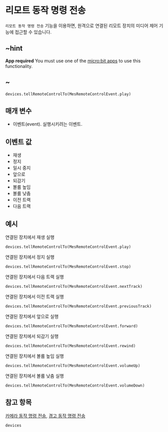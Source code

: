 # 리모트 동작 명령 전송

`리모트 동작 명령 전송` 기능을 이용하면, 원격으로 연결된 리모트 장치의 미디어 제어 기능에 접근할 수 있습니다.

## ~hint

**App required** You must use one of the [micro:bit apps](https://microbit.org/guide/mobile/) to use this functionality.

## ~

```sig
devices.tellRemoteControlTo(MesRemoteControlEvent.play)
```

## 매개 변수

* 이벤트(event). 실행시키려는 이벤트.

## 이벤트 값

* 재생
* 정지
* 일시 중지
* 앞으로
* 되감기
* 볼륨 높임
* 볼륨 낮춤
* 이전 트랙
* 다음 트랙

## 예시

연결된 장치에서 재생 실행

```blocks
devices.tellRemoteControlTo(MesRemoteControlEvent.play)
```

연결된 장치에서 정지 실행

```blocks
devices.tellRemoteControlTo(MesRemoteControlEvent.stop)
```

연결된 장치에서 다음 트랙 실행

```blocks
devices.tellRemoteControlTo(MesRemoteControlEvent.nextTrack)
```

연결된 장치에서 이전 트랙 실행

```blocks
devices.tellRemoteControlTo(MesRemoteControlEvent.previousTrack)
```

연결된 장치에서 앞으로 실행

```blocks
devices.tellRemoteControlTo(MesRemoteControlEvent.forward)
```

연결된 장치에서 되감기 실행

```blocks
devices.tellRemoteControlTo(MesRemoteControlEvent.rewind)
```

연결된 장치에서 볼륨 높임 실행

```blocks
devices.tellRemoteControlTo(MesRemoteControlEvent.volumeUp)
```

연결된 장치에서 볼륨 낮춤 실행

```blocks
devices.tellRemoteControlTo(MesRemoteControlEvent.volumeDown)
```

## 참고 항목

[카메라 동작 명령 전송](/reference/devices/tell-camera-to), [경고 동작 명령 전송](/reference/devices/raise-alert-to)

```package
devices
```